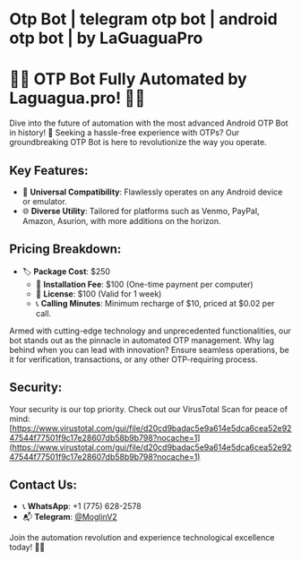 # Otp Bot | telegram otp bot | android otp bot | by LaGuaguaPro

# 🚀🤖 OTP Bot Fully Automated by Laguagua.pro! 🌟📱

Dive into the future of automation with the most advanced Android OTP Bot in history! 🎉 Seeking a hassle-free experience with OTPs? Our groundbreaking OTP Bot is here to revolutionize the way you operate.

## Key Features:

- 📱 **Universal Compatibility**: Flawlessly operates on any Android device or emulator.
- 🌐 **Diverse Utility**: Tailored for platforms such as Venmo, PayPal, Amazon, Asurion, with more additions on the horizon.

## Pricing Breakdown:

- 🏷 **Package Cost**: $250 
  - 🔧 **Installation Fee**: $100 (One-time payment per computer)
  - 📜 **License**: $100 (Valid for 1 week)
  - 📞 **Calling Minutes**: Minimum recharge of $10, priced at $0.02 per call.

Armed with cutting-edge technology and unprecedented functionalities, our bot stands out as the pinnacle in automated OTP management. Why lag behind when you can lead with innovation? Ensure seamless operations, be it for verification, transactions, or any other OTP-requiring process.

## Security:

Your security is our top priority. Check out our VirusTotal Scan for peace of mind:
[https://www.virustotal.com/gui/file/d20cd9badac5e9a614e5dca6cea52e9247544f77501f9c17e28607db58b9b798?nocache=1](https://www.virustotal.com/gui/file/d20cd9badac5e9a614e5dca6cea52e9247544f77501f9c17e28607db58b9b798?nocache=1)

## Contact Us:

- 📞 **WhatsApp**: +1 (775) 628-2578
- 📬 **Telegram**: [@MoglinV2](https://t.me/MoglinV2)

Join the automation revolution and experience technological excellence today! 🚀🎉

